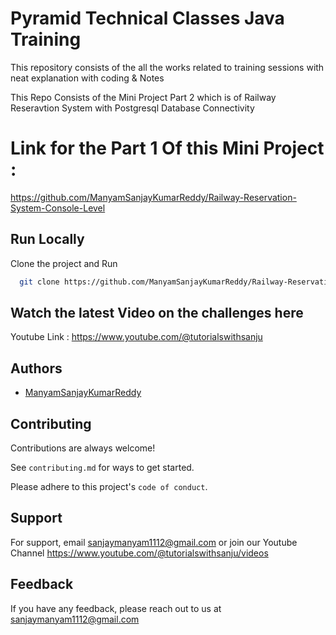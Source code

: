 
# Pyramid Technical Classes Java Training

This repository consists of the all the works related to training sessions with neat explanation with coding & Notes

This Repo Consists of the Mini Project Part 2 which is of Railway Reseravtion System with Postgresql Database Connectivity

# Link for the Part 1 Of this Mini Project : 

https://github.com/ManyamSanjayKumarReddy/Railway-Reservation-System-Console-Level



## Run Locally

Clone the project and Run

```bash
  git clone https://github.com/ManyamSanjayKumarReddy/Railway-Reservation-System-Postgresql.git
```


## Watch  the latest Video on the challenges here

Youtube Link : https://www.youtube.com/@tutorialswithsanju


## Authors

- [ManyamSanjayKumarReddy](https://www.github.com/ManyamSanjayKumarReddy)


## Contributing

Contributions are always welcome!

See `contributing.md` for ways to get started.

Please adhere to this project's `code of conduct`.


## Support

For support, email sanjaymanyam1112@gmail.com or join our Youtube Channel https://www.youtube.com/@tutorialswithsanju/videos


## Feedback

If you have any feedback, please reach out to us at sanjaymanyam1112@gmail.com


